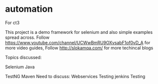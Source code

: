 # automation
For ct3

This project is a demo framework for selenium and also simple examples spread across. 
Follow https://www.youtube.com/channel/UCWwBmRU9OXvsabF1of0vD_A for more video guides, 
Follow http://slokamqa.com/ for more techincal blogs

Topics discussed:

Selenium
Java

TestNG
Maven
Need to discuss:
Webservices Testing
jenkins Testing
